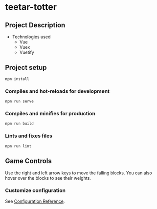 # teetar-totter

## Project Description
- Technologies used
    - Vue
    - Vuex
    - Vuetify

## Project setup
```
npm install
```

### Compiles and hot-reloads for development
```
npm run serve
```

### Compiles and minifies for production
```
npm run build
```

### Lints and fixes files
```
npm run lint
```
## Game Controls
Use the right and left arrow keys to move the falling blocks. You can also hover over the blocks to see their weights. 

### Customize configuration
See [Configuration Reference](https://cli.vuejs.org/config/).
